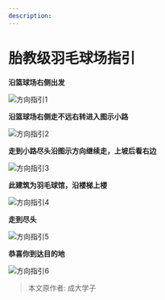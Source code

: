 ```yaml
---
description:
---
```


# 胎教级羽毛球场指引

**沿篮球场右侧出发**

![方向指引1](assets/image-20240711232311293.png)

**沿篮球场右侧走不远右转进入图示小路**

![方向指引2](assets/image-20240711232356615.png)

**走到小路尽头沿图示方向继续走，上坡后看右边**

![方向指引3](assets/image-20240711232427469.png)

**此建筑为羽毛球馆，沿楼梯上楼**

![方向指引4](assets/image-20240711232444045.png)

**走到尽头**

![方向指引5](assets/image-20240711232501580.png)

**恭喜你到达目的地**

![方向指引6](assets/image-20240711232517648.png)



> 本文原作者: 成大学子